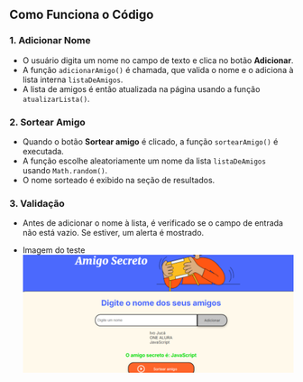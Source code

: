## Como Funciona o Código

### 1. Adicionar Nome
- O usuário digita um nome no campo de texto e clica no botão **Adicionar**.
- A função `adicionarAmigo()` é chamada, que valida o nome e o adiciona à lista interna `listaDeAmigos`.
- A lista de amigos é então atualizada na página usando a função `atualizarLista()`.

### 2. Sortear Amigo
- Quando o botão **Sortear amigo** é clicado, a função `sortearAmigo()` é executada.
- A função escolhe aleatoriamente um nome da lista `listaDeAmigos` usando `Math.random()`.
- O nome sorteado é exibido na seção de resultados.

### 3. Validação
- Antes de adicionar o nome à lista, é verificado se o campo de entrada não está vazio. Se estiver, um alerta é mostrado.

- Imagem do teste
![](https://github.com/IvoJucaBezerra/sorteioAmigo-ONE-ALURA/blob/main/assets/img-teste.png)

